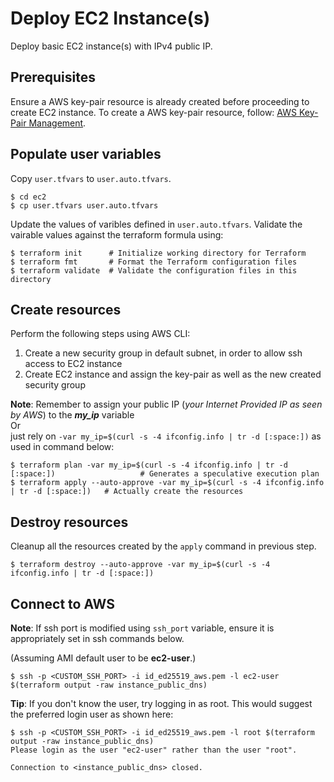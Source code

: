 # Deploy EC2 Instance(s)
Deploy basic EC2 instance(s) with IPv4 public IP.

## Prerequisites
Ensure a AWS key-pair resource is already created before proceeding to create EC2 instance.
To create a AWS key-pair resource, follow: [AWS Key-Pair Management](../key_management/README.md#AWS_Key-Pair_Management).

## Populate user variables
Copy `user.tfvars` to `user.auto.tfvars`.
```
$ cd ec2
$ cp user.tfvars user.auto.tfvars
```

Update the values of varibles defined in `user.auto.tfvars`.
Validate the vairable values against the terraform formula using:
```
$ terraform init      # Initialize working directory for Terraform
$ terraform fmt       # Format the Terraform configuration files
$ terraform validate  # Validate the configuration files in this directory
```

## Create resources
Perform the following steps using AWS CLI:
1. Create a new security group in default subnet, in order to allow ssh access to EC2 instance
2. Create EC2 instance and assign the key-pair as well as the new created security group

**Note**: Remember to assign your public IP (_your Internet Provided IP as seen by AWS_) to the **_my_ip_** variable
</br>Or
</br>just rely on `-var my_ip=$(curl -s -4 ifconfig.info | tr -d [:space:])` as used in command below:

```
$ terraform plan -var my_ip=$(curl -s -4 ifconfig.info | tr -d [:space:])                   # Generates a speculative execution plan
$ terraform apply --auto-approve -var my_ip=$(curl -s -4 ifconfig.info | tr -d [:space:])   # Actually create the resources
```

## Destroy resources
Cleanup all the resources created by the `apply` command in previous step.
```
$ terraform destroy --auto-approve -var my_ip=$(curl -s -4 ifconfig.info | tr -d [:space:])
```

## Connect to AWS
**Note**: If ssh port is modified using `ssh_port` variable, ensure it is appropriately set in ssh commands below.

(Assuming AMI default user to be **ec2-user**.)
```
$ ssh -p <CUSTOM_SSH_PORT> -i id_ed25519_aws.pem -l ec2-user $(terraform output -raw instance_public_dns)
```

**Tip**: If you don't know the user, try logging in as root. This would suggest the preferred login user as shown here:

```
$ ssh -p <CUSTOM_SSH_PORT> -i id_ed25519_aws.pem -l root $(terraform output -raw instance_public_dns)
Please login as the user "ec2-user" rather than the user "root".

Connection to <instance_public_dns> closed.
```
